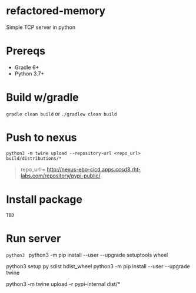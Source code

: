 # refactored-memory
Simple TCP server in python

# Prereqs
* Gradle 6+
* Python 3.7+

# Build w/gradle
```gradle clean build``` or ```./gradlew clean build```

# Push to nexus
```python3 -m twine upload --repository-url <repo_url> build/distributions/*```

> repo_url = http://nexus-ebo-cicd.apps.ccsd3.rht-labs.com/repository/pypi-public/

# Install package
```TBD```

# Run server
```python3 ```
python3 -m pip install --user --upgrade setuptools wheel

python3 setup.py sdist bdist_wheel
python3 -m pip install --user --upgrade twine

python3 -m twine upload -r pypi-internal dist/*
